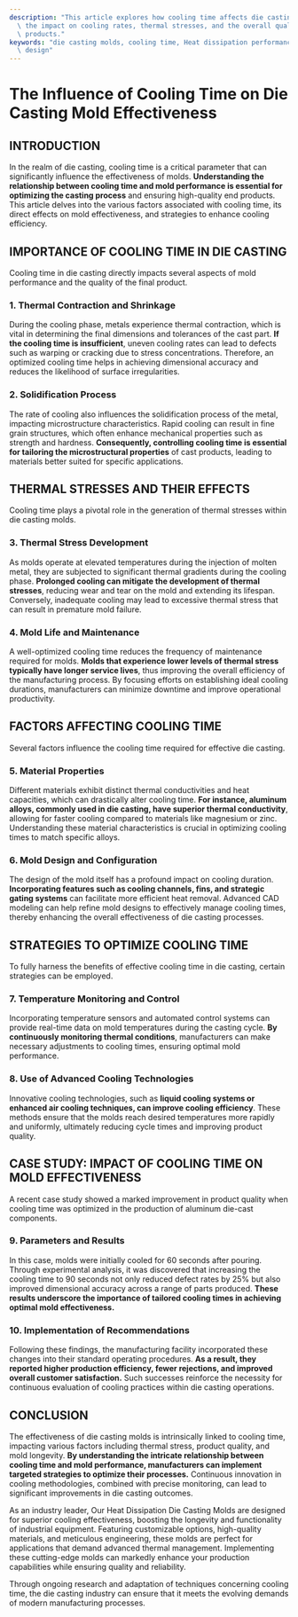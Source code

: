 ```yaml
---
description: "This article explores how cooling time affects die casting mold effectiveness, discussing\
  \ the impact on cooling rates, thermal stresses, and the overall quality of cast\
  \ products."
keywords: "die casting molds, cooling time, Heat dissipation performance, Heat dissipation optimization\
  \ design"
---
```

# The Influence of Cooling Time on Die Casting Mold Effectiveness

## INTRODUCTION

In the realm of die casting, cooling time is a critical parameter that can significantly influence the effectiveness of molds. **Understanding the relationship between cooling time and mold performance is essential for optimizing the casting process** and ensuring high-quality end products. This article delves into the various factors associated with cooling time, its direct effects on mold effectiveness, and strategies to enhance cooling efficiency.

## IMPORTANCE OF COOLING TIME IN DIE CASTING

Cooling time in die casting directly impacts several aspects of mold performance and the quality of the final product. 

### 1. Thermal Contraction and Shrinkage

During the cooling phase, metals experience thermal contraction, which is vital in determining the final dimensions and tolerances of the cast part. **If the cooling time is insufficient**, uneven cooling rates can lead to defects such as warping or cracking due to stress concentrations. Therefore, an optimized cooling time helps in achieving dimensional accuracy and reduces the likelihood of surface irregularities.

### 2. Solidification Process

The rate of cooling also influences the solidification process of the metal, impacting microstructure characteristics. Rapid cooling can result in fine grain structures, which often enhance mechanical properties such as strength and hardness. **Consequently, controlling cooling time is essential for tailoring the microstructural properties** of cast products, leading to materials better suited for specific applications.

## THERMAL STRESSES AND THEIR EFFECTS

Cooling time plays a pivotal role in the generation of thermal stresses within die casting molds.

### 3. Thermal Stress Development

As molds operate at elevated temperatures during the injection of molten metal, they are subjected to significant thermal gradients during the cooling phase. **Prolonged cooling can mitigate the development of thermal stresses**, reducing wear and tear on the mold and extending its lifespan. Conversely, inadequate cooling may lead to excessive thermal stress that can result in premature mold failure.

### 4. Mold Life and Maintenance

A well-optimized cooling time reduces the frequency of maintenance required for molds. **Molds that experience lower levels of thermal stress typically have longer service lives**, thus improving the overall efficiency of the manufacturing process. By focusing efforts on establishing ideal cooling durations, manufacturers can minimize downtime and improve operational productivity.

## FACTORS AFFECTING COOLING TIME

Several factors influence the cooling time required for effective die casting.

### 5. Material Properties

Different materials exhibit distinct thermal conductivities and heat capacities, which can drastically alter cooling time. **For instance, aluminum alloys, commonly used in die casting, have superior thermal conductivity**, allowing for faster cooling compared to materials like magnesium or zinc. Understanding these material characteristics is crucial in optimizing cooling times to match specific alloys.

### 6. Mold Design and Configuration

The design of the mold itself has a profound impact on cooling duration. **Incorporating features such as cooling channels, fins, and strategic gating systems** can facilitate more efficient heat removal. Advanced CAD modeling can help refine mold designs to effectively manage cooling times, thereby enhancing the overall effectiveness of die casting processes.

## STRATEGIES TO OPTIMIZE COOLING TIME

To fully harness the benefits of effective cooling time in die casting, certain strategies can be employed.

### 7. Temperature Monitoring and Control

Incorporating temperature sensors and automated control systems can provide real-time data on mold temperatures during the casting cycle. **By continuously monitoring thermal conditions**, manufacturers can make necessary adjustments to cooling times, ensuring optimal mold performance.

### 8. Use of Advanced Cooling Technologies

Innovative cooling technologies, such as **liquid cooling systems or enhanced air cooling techniques, can improve cooling efficiency**. These methods ensure that the molds reach desired temperatures more rapidly and uniformly, ultimately reducing cycle times and improving product quality.

## CASE STUDY: IMPACT OF COOLING TIME ON MOLD EFFECTIVENESS

A recent case study showed a marked improvement in product quality when cooling time was optimized in the production of aluminum die-cast components. 

### 9. Parameters and Results

In this case, molds were initially cooled for 60 seconds after pouring. Through experimental analysis, it was discovered that increasing the cooling time to 90 seconds not only reduced defect rates by 25% but also improved dimensional accuracy across a range of parts produced. **These results underscore the importance of tailored cooling times in achieving optimal mold effectiveness.**

### 10. Implementation of Recommendations

Following these findings, the manufacturing facility incorporated these changes into their standard operating procedures. **As a result, they reported higher production efficiency, fewer rejections, and improved overall customer satisfaction.** Such successes reinforce the necessity for continuous evaluation of cooling practices within die casting operations.

## CONCLUSION

The effectiveness of die casting molds is intrinsically linked to cooling time, impacting various factors including thermal stress, product quality, and mold longevity. **By understanding the intricate relationship between cooling time and mold performance, manufacturers can implement targeted strategies to optimize their processes.** Continuous innovation in cooling methodologies, combined with precise monitoring, can lead to significant improvements in die casting outcomes.

As an industry leader, Our Heat Dissipation Die Casting Molds are designed for superior cooling effectiveness, boosting the longevity and functionality of industrial equipment. Featuring customizable options, high-quality materials, and meticulous engineering, these molds are perfect for applications that demand advanced thermal management. Implementing these cutting-edge molds can markedly enhance your production capabilities while ensuring quality and reliability.

Through ongoing research and adaptation of techniques concerning cooling time, the die casting industry can ensure that it meets the evolving demands of modern manufacturing processes.
